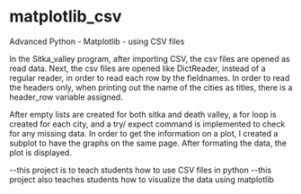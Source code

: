 # matplotlib_csv
Advanced Python - Matplotlib - using CSV files

In the Sitka_valley program, after importing CSV, the csv files are opened as
read data. Next, the csv files are opened like DictReader, instead of a regular reader, in order to read each row by the fieldnames. In order to read the headers only, when printing out the name of the cities as titles, there is a header_row variable assigned. 

After empty lists are created for both sitka and death valley, a for loop is created for each city, and a try/ expect command is implemented to check for any missing data. In order to get the information on a plot, I created a subplot to have the graphs on the same page. After formating the data, the plot is displayed.

--this project is to teach students how to use CSV files in python
--this project also teaches students how to visualize the data using matplotlib

